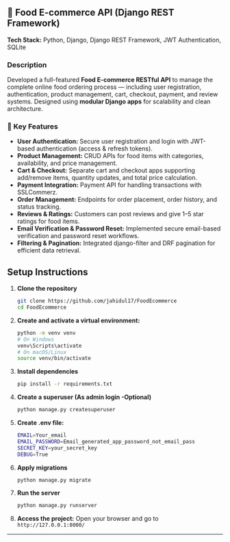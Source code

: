 ## 🍔 Food E-commerce API (Django REST Framework)

**Tech Stack:** Python, Django, Django REST Framework, JWT Authentication, SQLite

### Description
Developed a full-featured **Food E-commerce RESTful API** to manage the complete online food ordering process — including user registration, authentication, product management, cart, checkout, payment, and review systems. Designed using **modular Django apps** for scalability and clean architecture.

### 🔑 Key Features
- **User Authentication:** Secure user registration and login with JWT-based authentication (access & refresh tokens).  
- **Product Management:** CRUD APIs for food items with categories, availability, and price management.  
- **Cart & Checkout:** Separate cart and checkout apps supporting add/remove items, quantity updates, and total price calculation.  
- **Payment Integration:** Payment API for handling transactions with SSLCommerz.  
- **Order Management:** Endpoints for order placement, order history, and status tracking.  
- **Reviews & Ratings:** Customers can post reviews and give 1–5 star ratings for food items.  
- **Email Verification & Password Reset:** Implemented secure email-based verification and password reset workflows.  
- **Filtering & Pagination:** Integrated django-filter and DRF pagination for efficient data retrieval. 


## Setup Instructions

1. **Clone the repository**
    ```bash
    git clone https://github.com/jahidul17/FoodEcommerce
    cd FoodEcommerce
    ```

2. **Create and activate a virtual environment:**
    ```bash
    python -m venv venv
    # On Windows
    venv\Scripts\activate
    # On macOS/Linux
    source venv/bin/activate
    ```

3. **Install dependencies**
    ```bash
    pip install -r requirements.txt
    ```


4. **Create a superuser (As admin login -Optional)**
    ```bash
    python manage.py createsuperuser
    ```


5. **Create .env file:**

    ```bash
    EMAIL=Your_email
    EMAIL_PASSWORD=Email_generated_app_password_not_email_pass
    SECRET_KEY=your_secret_key
    DEBUG=True

    ```



5. **Apply migrations**
    ```bash
    python manage.py migrate
    ```

6. **Run the server**
    ```bash
    python manage.py runserver
    ```

7. **Access the project:**
    Open your browser and go to `http://127.0.0.1:8000/`<br>

---

